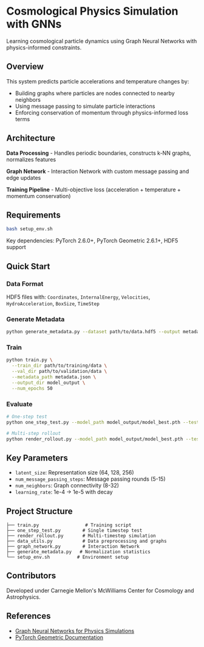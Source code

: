 # Cosmological Physics Simulation with GNNs

Learning cosmological particle dynamics using Graph Neural Networks with physics-informed constraints.

## Overview

This system predicts particle accelerations and temperature changes by:
- Building graphs where particles are nodes connected to nearby neighbors
- Using message passing to simulate particle interactions
- Enforcing conservation of momentum through physics-informed loss terms

## Architecture

**Data Processing** - Handles periodic boundaries, constructs k-NN graphs, normalizes features

**Graph Network** - Interaction Network with custom message passing and edge updates

**Training Pipeline** - Multi-objective loss (acceleration + temperature + momentum conservation)

## Requirements

```bash
bash setup_env.sh
```

Key dependencies: PyTorch 2.6.0+, PyTorch Geometric 2.6.1+, HDF5 support

## Quick Start

### Data Format
HDF5 files with: `Coordinates`, `InternalEnergy`, `Velocities`, `HydroAcceleration`, `BoxSize`, `TimeStep`

### Generate Metadata
```bash
python generate_metadata.py --dataset path/to/data.hdf5 --output metadata.json
```

### Train
```bash
python train.py \
  --train_dir path/to/training/data \
  --val_dir path/to/validation/data \
  --metadata_path metadata.json \
  --output_dir model_output \
  --num_epochs 50
```

### Evaluate
```bash
# One-step test
python one_step_test.py --model_path model_output/model_best.pth --test_data path/to/test.hdf5

# Multi-step rollout
python render_rollout.py --model_path model_output/model_best.pth --test_data path/to/test.hdf5
```

## Key Parameters

- `latent_size`: Representation size (64, 128, 256)
- `num_message_passing_steps`: Message passing rounds (5-15)
- `num_neighbors`: Graph connectivity (8-32)
- `learning_rate`: 1e-4 → 1e-5 with decay

## Project Structure

```
├── train.py                 # Training script
├── one_step_test.py        # Single timestep test
├── render_rollout.py       # Multi-timestep simulation
├── data_utils.py           # Data preprocessing and graphs
├── graph_network.py        # Interaction Network
├── generate_metadata.py   # Normalization statistics
└── setup_env.sh          # Environment setup
```

## Contributors

Developed under Carnegie Mellon's McWilliams Center for Cosmology and Astrophysics.

## References

- [Graph Neural Networks for Physics Simulations](https://arxiv.org/abs/2002.09405)
- [PyTorch Geometric Documentation](https://pytorch-geometric.readthedocs.io/)
